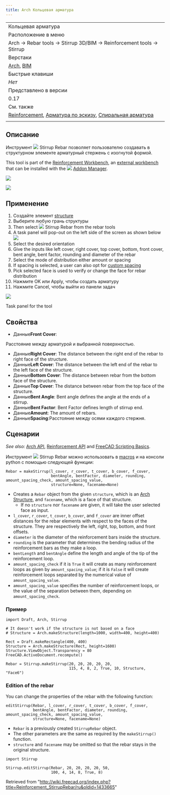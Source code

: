 ```yaml
---
title: Arch Кольцевая арматура
---
```

|  |
| --- |
| Кольцевая арматура |
| Расположение в меню |
| Arch → Rebar tools → Stirrup 3D/BIM → Reinforcement tools → Stirrup |
| Верстаки |
| [Arch](/Arch_Workbench/ru "Arch Workbench/ru"), [BIM](/BIM_Workbench/ru "BIM Workbench/ru") |
| Быстрые клавиши |
| *Нет* |
| Представлено в версии |
| 0.17 |
| См. также |
| [Reinforcement](/Reinforcement_Workbench/ru "Reinforcement Workbench/ru"), [Арматура по эскизу](/Arch_Rebar/ru "Arch Rebar/ru"), [Спиральная арматура](/Arch_Rebar_Helical/ru "Arch Rebar Helical/ru") |
|  |

## Описание

Инструмент ![](/images/Arch_Rebar_Stirrup.png) Stirrup Rebar позволяет пользователю создавать в структурном элементе арматурный стержень с изогнутой формой.

This tool is part of the [Reinforcement Workbench](/Reinforcement_Workbench "Reinforcement Workbench"), an [external workbench](/External_workbenches "External workbenches") that can be installed with the ![](/images/Std_AddonMgr.svg) [Addon Manager](/Std_AddonMgr "Std AddonMgr").

![](/images/Arch_Rebar_Stirrup_example.png)

![](/images/Stirrup.png)

## Применение

1. Создайте элемент [structure](/Arch_Structure "Arch Structure")
2. Выберите любую грань структуры
3. Then select ![](/images/Arch_Rebar_Stirrup.png) Stirrup Rebar from the rebar tools
4. A task panel will pop-out on the left side of the screen as shown below ![](/images/StirrupDialog.png)
5. Select the desired orientation
6. Give the inputs like left cover, right cover, top cover, bottom, front cover, bent angle, bent factor, rounding and diameter of the rebar
7. Select the mode of distribution either amount or spacing
8. If spacing is selected, a user can also opt for [custom spacing](/Custom_Spacing "Custom Spacing")
9. Pick selected face is used to verify or change the face for rebar distribution
10. Нажмите  OK или  Apply, чтобы создать арматуру
11. Нажмите  Cancel, чтобы выйти из панели задач

![](/images/StirrupDialog.png)

Task panel for the tool

## Свойства

* Данные**Front Cover**:

Расстояние между арматурой и выбранной поверхностью.

* Данные**Right Cover**: The distance between the right end of the rebar to right face of the structure.
* Данные**Left Cover**: The distance between the left end of the rebar to the left face of the structure.
* Данные**Bottom Cover**: The distance between rebar from the bottom face of the structure.
* Данные**Top Cover**: The distance between rebar from the top face of the structure.
* Данные**Bent Angle**: Bent angle defines the angle at the ends of a stirrup.
* Данные**Bent Factor**: Bent Factor defines length of stirrup end.
* Данные**Amount**: The amount of rebars.
* Данные**Spacing**:Расстояние между осями каждого стержня.

## Сценарии

*See also:* [Arch API](/Arch_API "Arch API"), [Reinforcement API](/Reinforcement_API "Reinforcement API") and [FreeCAD Scripting Basics](/FreeCAD_Scripting_Basics "FreeCAD Scripting Basics").

Инструмент  ![](/images/Arch_Rebar_Stirrup.png) Stirrup Rebar можно использовать в [macros](/Macros "Macros") и на консоли python с помощью следующей функции:

```
Rebar = makeStirrup(l_cover, r_cover, t_cover, b_cover, f_cover,
                    bentAngle, bentFactor, diameter, rounding, amount_spacing_check, amount_spacing_value,
                    structure=None, facename=None)

```

* Creates a `Rebar` object from the given `structure`, which is an [Arch Structure](/Arch_Structure "Arch Structure"), and `facename`, which is a face of that structure.
  + If no `structure` nor `facename` are given, it will take the user selected face as input.
* `l_cover`, `r_cover`, `t_cover`, `b_cover`, and `f_cover` are inner offset distances for the rebar elements with respect to the faces of the structure. They are respectively the left, right, top, bottom, and front offsets.
* `diameter` is the diameter of the reinforcement bars inside the structure.
* `rounding` is the parameter that determines the bending radius of the reinforcement bars as they make a loop.
* `bentLength` and `bentAngle` define the length and angle of the tip of the reinforcement loop.
* `amount_spacing_check` if it is `True` it will create as many reinforcement loops as given by `amount_spacing_value`; if it is `False` it will create reinforcement loops separated by the numerical value of `amount_spacing_value`.
* `amount_spacing_value` specifies the number of reinforcement loops, or the value of the separation between them, depending on `amount_spacing_check`.

### Пример

```
import Draft, Arch, Stirrup

# It doesn't work if the structure is not based on a face
# Structure = Arch.makeStructure(length=1000, width=400, height=400)

Rect = Draft.makeRectangle(400, 400)
Structure = Arch.makeStructure(Rect, height=1600)
Structure.ViewObject.Transparency = 80
FreeCAD.ActiveDocument.recompute()

Rebar = Stirrup.makeStirrup(20, 20, 20, 20, 20,
                            115, 4, 8, 2, True, 10, Structure, "Face6")

```

### Edition of the rebar

You can change the properties of the rebar with the following function:

```
editStirrup(Rebar, l_cover, r_cover, t_cover, b_cover, f_cover,
            bentAngle, bentFactor, diameter, rounding, amount_spacing_check, amount_spacing_value,
            structure=None, facename=None)

```

* `Rebar` is a previously created `StirrupRebar` object.
* The other parameters are the same as required by the `makeStirrup()` function.
* `structure` and `facename` may be omitted so that the rebar stays in the original structure.

```
import Stirrup

Stirrup.editStirrup(Rebar, 20, 20, 20, 20, 50,
                    100, 4, 14, 8, True, 8)

```

Retrieved from "<http://wiki.freecad.org/index.php?title=Reinforcement_StirrupRebar/ru&oldid=1433665>"